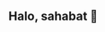 ## Halo, sahabat 👋

<!--

🙋‍♀️ Hindia.dev adalah sebuah agen developer perubahan untuk membangun dunia menjadi lebih baik
🍿 Fun facts - Favorit kami adalah nasi padang
🧙 [Instagram](https://instagram.com/hindia.dev)
-->
